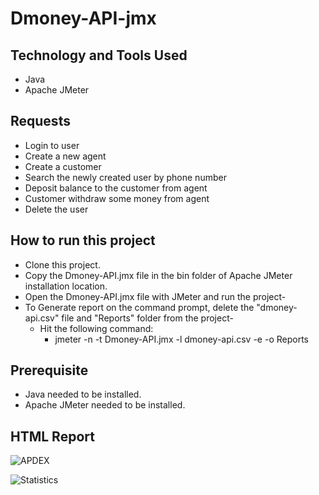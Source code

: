 # Dmoney-API-jmx

## Technology and Tools Used
- Java
- Apache JMeter

## Requests
- Login to user
- Create a new agent
- Create a customer
- Search the newly created user by phone number
- Deposit balance to the customer from agent
- Customer withdraw some money from agent
- Delete the user

## How to run this project
- Clone this project.
- Copy the Dmoney-API.jmx file in the bin folder of Apache JMeter installation location.
- Open the Dmoney-API.jmx file with JMeter and run the project-
- To Generate report on the command prompt, delete the "dmoney-api.csv" file and "Reports" folder from the project-
  - Hit the following command:
    - jmeter -n -t Dmoney-API.jmx -l dmoney-api.csv -e -o Reports

## Prerequisite
- Java needed to be installed.
- Apache JMeter needed to be installed.

## HTML Report
![APDEX](https://user-images.githubusercontent.com/52536969/216117948-ebf78e84-0079-4119-a483-3793969a6888.png)

![Statistics](https://user-images.githubusercontent.com/52536969/216118010-12914966-bd51-47ac-9f39-1a51778ab187.png)
